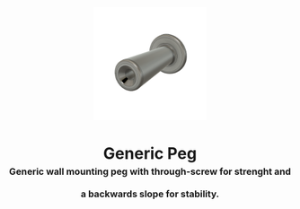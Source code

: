 <!-- 2025-05-05 -->

<p align="center">
  <img src="../../plans/generic-peg/images/wireframe.png" width="40%"/>
</p>
<h1 align="center">
  Generic Peg
  <br>
  <sup><sub><sup>Generic wall mounting peg with through-screw for strenght and a backwards slope for stability.<sup></sub>
</h1>
